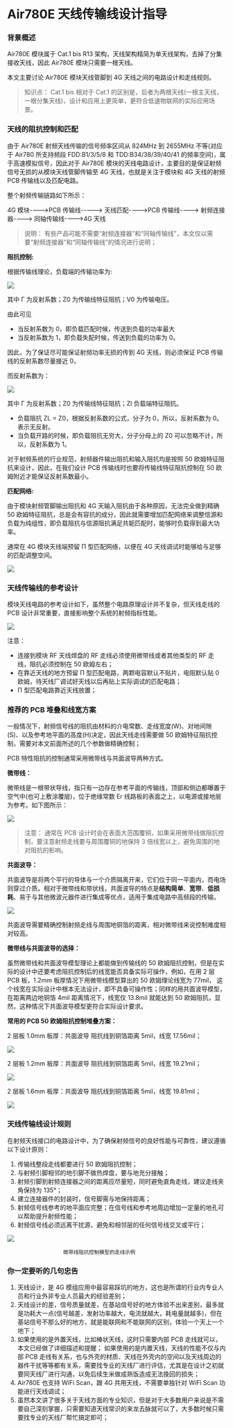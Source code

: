 # Air780E 天线传输线设计指导

### 背景概述

Air780E 模块属于 Cat.1 bis R13 架构，天线架构精简为单天线架构，去掉了分集接收天线，因此 Air780E 模块只需要一根天线。

本文主要讨论 Air780E 模块天线管脚到 4G 天线之间的电路设计和走线规则。

> 
> 知识点：
> Cat.1 bis 相对于 Cat.1 的区别是，后者为两根天线(一根主天线，一根分集天线)，设计和应用上更简单，更符合低速物联网的实际应用场景。

### 天线的阻抗控制和匹配

由于 Air780E 射频天线传输的信号频率区间从 824MHz 到 2655MHz 不等(对应于 Air780 所支持频段 FDD:B1/3/5/8 和 TDD:B34/38/39/40/41 的频率空间)，属于高速模拟信号，因此对于 Air780E 模块的天线电路设计，主要目的是保证射频信号无损的从模块天线管脚传输至 4G 天线，也就是关注于模块和 4G 天线的射频 PCB 传输线以及匹配电路。

整个射频传输链路如下所示：

4G 模块---->PCB 传输线-----> 天线匹配---->PCB 传输线----> 射频连接器----> 同轴传输线---->4G 天线

> 
> 说明：
> 有些产品可能不需要“射频连接器”和“同轴传输线”，本文仅以需要“射频连接器”和“同轴传输线”的情况进行说明；

**阻抗控制:**

根据传输线理论，负载端的传输功率为:

![](image/ant-1.png)

其中 Γ 为反射系数；Z0 为传输线特征阻抗；V0 为传输电压。

由此可见

- 当反射系数为 0，即负载匹配时候，传送到负载的功率最大
- 当反射系数为 1，即负载失配时候，传送到负载的功率为 0。

因此，为了保证尽可能保证射频功率无损的传到 4G 天线，则必须保证 PCB 传输线的反射系数尽量接近 0，

而反射系数为：

![](image/ant-2.png)

其中 Γ 为反射系数；Z0 为传输线特征阻抗；Zl 负载端特征阻抗。

- 负载阻抗 ZL = Z0，根据反射系数的公式，分子为 0，所以，反射系数为 0。表示无反射。
- 当负载开路的时候，即负载阻抗无穷大，分子分母上的 Z0 可以忽略不计，所以，反射系数为 1。

对于射频系统的行业规范，射频器件输出阻抗和输入阻抗均是按照 50 欧姆特征阻抗来设计，因此，在我们设计 PCB 传输线时也要将传输线特征阻抗控制在 50 欧姆附近才能保证反射系数最小。

**匹配网络:**

由于模块射频管脚输出阻抗和 4G 天输入阻抗由于各种原因，无法完全做到精确 50 欧姆特征阻抗，总是会有容抗的成分，因此就需要增加匹配网络来调整信源和负载为纯组性，即负载阻抗与信源阻抗满足共轭匹配时，能够时负载得到最大功率。

通常在 4G 模块天线端预留 Π 型匹配网络，以便在 4G 天线调试时能够给与足够的匹配调整空间。

![](image/ant-3.png)

### 天线传输线的参考设计

模块天线电路的参考设计如下，虽然整个电路原理设计并不复杂，但天线走线的 PCB 设计非常重要，直接影响整个系统的射频指标性能。

![](image/ant-4.png)

注意：

- 连接到模块 RF 天线焊盘的 RF 走线必须使用微带线或者其他类型的 RF 走线，阻抗必须控制在 50 欧姆左右；
- 在靠近天线的地方预留 Π 型匹配电路，两颗电容默认不贴片，电阻默认贴 0 欧姆，待天线厂调试好天线以后再贴上实际调试的匹配电路；
- Π 型匹配电路靠近天线放置；

### 推荐的 PCB 堆叠和线宽方案

一般情况下，射频信号线的阻抗由材料的介电常数、走线宽度(W)、对地间隙(S)、以及参考地平面的高度(H)决定，因此天线走线需要做 50 欧姆特征阻抗控制，需要对本文前面所述的几个参数做精确控制；

PCB 特性阻抗的控制通常采用微带线与共面波导两种方式。

**微带线：**

微带线是一根带状导线，指只有一边存在参考平面的传输线，顶部和侧边都曝置于空气中(也可上敷涂覆层)，位于绝缘常数 Er 线路板的表面之上，以电源或接地层为参考。如下图所示：

![](image/ant-5.png)

> 
> 注意：
> 通常在 PCB 设计时会在表面大范围覆铜，如果采用微带线做阻抗控制，要注意射频走线要与周围覆铜的地保持 3 倍线宽以上，避免周围的地对阻抗的影响。

**共面波导：**

共面波导是将两个平行的导体与一个介质隔离开来，它们位于同一平面内，而电场则穿过介质。相对于微带线和带状线，共面波导的特点是**结构简单**、**宽带**、**低损耗**、易于与其他微波元器件进行集成等优点，适用于集成电路中高频段的传输。

![](image/ant-6.png)

共面波导需要精确控制射频走线与周围地铜箔的距离，相对微带线来说控制难度相对较高。

**微带线与共面波导的选择：**

虽然微带线和共面波导模型理论上都能做到传输线的 50 欧姆阻抗控制，但是在实际的设计中还要考虑阻抗控制后的线宽能否具备实际可操作，例如，在用 2 层 PCB 板，1.2mm 板厚情况下用微带线模型算出的 50 欧姆理论线宽为 77mil， 这个线宽在实际设计中根本无法设计，即不具备可操作性；同样的用共面波导模型，在距离两边地铜箔 4mil 距离情况下，线宽仅 13.8mil 就能达到 50 欧姆阻抗，显然，这种情况下共面波导模型更符合实际设计要求。

**常用的 PCB 50 欧姆阻抗控制堆叠方案：**

2 层板 1.0mm 板厚：共面波导 阻抗线到铜箔距离 5mil，线宽 17.56mil；

![](image/ant-7.png)

2 层板 1.2mm 板厚：共面波导 阻抗线到铜箔距离 5mil，线宽 19.21mil；

![](image/ant-8.png)

2 层板 1.6mm 板厚：共面波导 阻抗线到铜箔距离 5mil，线宽 19.81mil；

![](image/ant-9.png)

### 天线传输线设计规则

在射频天线接口的电路设计中，为了确保射频信号的良好性能与可靠性，建议遵循以下设计原则：

1. 传输线整段走线都要进行 50 欧姆阻抗控制；
2. 与射频引脚相邻的地引脚不做热焊盘，要与地充分接触；
3. 射频引脚到射频连接器之间的距离应尽量短，同时避免直角走线，建议走线夹角保持为 135°；
4. 建立连接器件的封装时，信号脚需与地保持距离；
5. 射频信号线参考的地平面应完整；在信号线和参考地周边增加一定量的地孔可以帮助提升射频性能；
6. 射频信号线必须远离干扰源，避免和相邻层的任何信号线交叉或平行；

![](image/ant-10.png)

```
                  微带线阻抗控制模型的走线示例
```

### 你一定要听的几句忠告

1. 天线设计，是 4G 模组应用中最容易踩坑的地方，这也是所谓的行业内专业人员和行业外非专业人员最大的经验差别；
2. 天线设计的差，信号质量就差，在基站信号好的地方体验不出来差别，最多就是功耗大一点(信号越差，发射功率越大，电流就越大，耗电量就越多)，但在基站信号不那么好的地方，就是能联网和不能联网的区别，体验一个天上一个地下；
3. 如果使用的是外置天线，比如棒状天线，这时只需要内部 PCB 走线就可以，本文已经做了详细描述和提醒；
   如果使用的是内置天线，天线的性能不仅与内部 PCB 走线有关系，也与外壳的材质、天线在外壳内的空间以及天线周边的器件干扰等等都有关系，需要找专业的天线厂进行评估，尤其是在设计之初就要同天线厂进行沟通，以免后续生米做成熟饭造成无法挽回的损失；
4. Air780E 也支持 WiFi Scan，跟 4G 共用天线，不需要单独针对 WiFi Scan 功能进行天线调试；
5. 虽然本文讲了很多关于天线方面的专业知识，但是对于大多数用户来说是不需要自己深刻掌握，只需要知道天线常识的来龙去脉就可以了，大多数时候只需要找专业的天线厂帮忙搞定即可；
